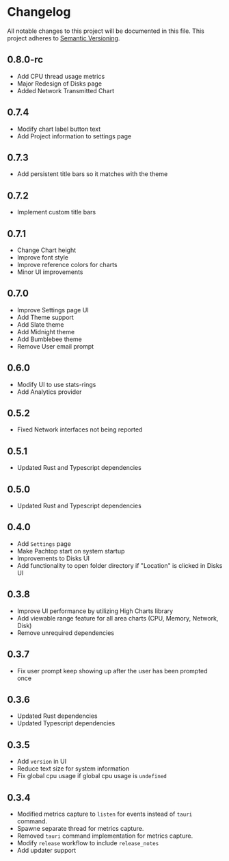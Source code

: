 # Changelog

All notable changes to this project will be documented in this file. This project adheres to [Semantic Versioning](https://semver.org/).

## 0.8.0-rc
- Add CPU thread usage metrics
- Major Redesign of Disks page
- Added Network Transmitted Chart

## 0.7.4
- Modify chart label button text
- Add Project information to settings page

## 0.7.3
- Add persistent title bars so it matches with the theme

## 0.7.2
- Implement custom title bars

## 0.7.1
- Change Chart height
- Improve font style
- Improve reference colors for charts
- Minor UI improvements


## 0.7.0
- Improve Settings page UI
- Add Theme support
- Add Slate theme
- Add Midnight theme
- Add Bumblebee theme
- Remove User email prompt

## 0.6.0
- Modify UI to use stats-rings
- Add Analytics provider

## 0.5.2
- Fixed Network interfaces not being reported

## 0.5.1
- Updated Rust and Typescript dependencies

## 0.5.0
- Updated Rust and Typescript dependencies

## 0.4.0

- Add `Settings` page
- Make Pachtop start on system startup
- Improvements to Disks UI
- Add functionality to open folder directory if "Location" is clicked in Disks UI

## 0.3.8

- Improve UI performance by utilizing High Charts library
- Add viewable range feature for all area charts (CPU, Memory, Network, Disk)
- Remove unrequired dependencies

## 0.3.7

- Fix user prompt keep showing up after the user has been prompted once

## 0.3.6

- Updated Rust dependencies
- Updated Typescript dependencies

## 0.3.5

- Add `version` in UI
- Reduce text size for system information
- Fix global cpu usage if global cpu usage is `undefined`

## 0.3.4

- Modified metrics capture to `listen` for events instead of `tauri` command.
- Spawne separate thread for metrics capture.
- Removed `tauri` command implementation for metrics capture.
- Modify `release` workflow to include `release_notes`
- Add updater support

